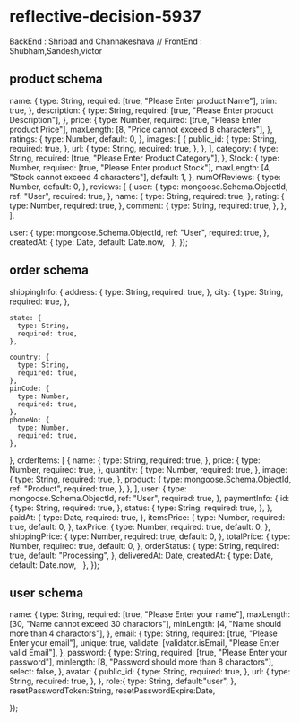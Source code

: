 # reflective-decision-5937

BackEnd : Shripad and Channakeshava //
FrontEnd : Shubham,Sandesh,victor

## product schema
name: {
    type: String,
    required: [true, "Please Enter product Name"],
    trim: true,
  },
  description: {
    type: String,
    required: [true, "Please Enter product Description"],
  },
  price: {
    type: Number,
    required: [true, "Please Enter product Price"],
    maxLength: [8, "Price cannot exceed 8 characters"],
  },
  ratings: {
    type: Number,
    default: 0,
  },
  images: [
    {
      public_id: {
        type: String,
        required: true,
      },
      url: {
        type: String,
        required: true,
      },
    },
  ],
  category: {
    type: String,
    required: [true, "Please Enter Product Category"],
  },
  Stock: {
    type: Number,
    required: [true, "Please Enter product Stock"],
    maxLength: [4, "Stock cannot exceed 4 characters"],
    default: 1,
  },
  numOfReviews: {
    type: Number,
    default: 0,
  },
  reviews: [
    {
      user: {
        type: mongoose.Schema.ObjectId,
        ref: "User",
        required: true,
      },
      name: {
        type: String,
        required: true,
      },
      rating: {
        type: Number,
        required: true,
      },
      comment: {
        type: String,
        required: true,
      },
    },
  ],


  user: {
    type: mongoose.Schema.ObjectId,
    ref: "User",
    required: true,
  },
  createdAt: {
    type: Date,
    default: Date.now,
  },
});



## order schema
shippingInfo: {
    address: {
      type: String,
      required: true,
    },
    city: {
      type: String,
      required: true,
    },

    state: {
      type: String,
      required: true,
    },

    country: {
      type: String,
      required: true,
    },
    pinCode: {
      type: Number,
      required: true,
    },
    phoneNo: {
      type: Number,
      required: true,
    },
  },
  orderItems: [
    {
      name: {
        type: String,
        required: true,
      },
      price: {
        type: Number,
        required: true,
      },
      quantity: {
        type: Number,
        required: true,
      },
      image: {
        type: String,
        required: true,
      },
      product: {
        type: mongoose.Schema.ObjectId,
        ref: "Product",
        required: true,
      },
    },
  ],
  user: {
    type: mongoose.Schema.ObjectId,
    ref: "User",
    required: true,
  },
  paymentInfo: {
    id: {
      type: String,
      required: true,
    },
    status: {
      type: String,
      required: true,
    },
  },
  paidAt: {
    type: Date,
    required: true,
  },
  itemsPrice: {
    type: Number,
    required: true,
    default: 0,
  },
  taxPrice: {
    type: Number,
    required: true,
    default: 0,
  },
  shippingPrice: {
    type: Number,
    required: true,
    default: 0,
  },
  totalPrice: {
    type: Number,
    required: true,
    default: 0,
  },
  orderStatus: {
    type: String,
    required: true,
    default: "Processing",
  },
  deliveredAt: Date,
  createdAt: {
    type: Date,
    default: Date.now,
  },
});


## user schema
name: {
    type: String,
    required: [true, "Please Enter your name"],
    maxLength: [30, "Name cannot exceed 30 charactors"],
    minLength: [4, "Name should more than 4 charactors"],
  },
  email: {
    type: String,
    required: [true, "Please Enter your email"],
    unique: true,
    validate: [validator.isEmail, "Please Enter valid Email"],
  },
  password: {
    type: String,
    required: [true, "Please Enter your password"],
    minlength: [8, "Password should more than 8 charactors"],
    select: false,
  },
  avatar: {
    public_id: {
      type: String,
      required: true,
    },
    url: {
      type: String,
      required: true,
    },
  },
  role:{
    type: String,
    default:"user",
  },
  resetPasswordToken:String,
  resetPasswordExpire:Date,

});